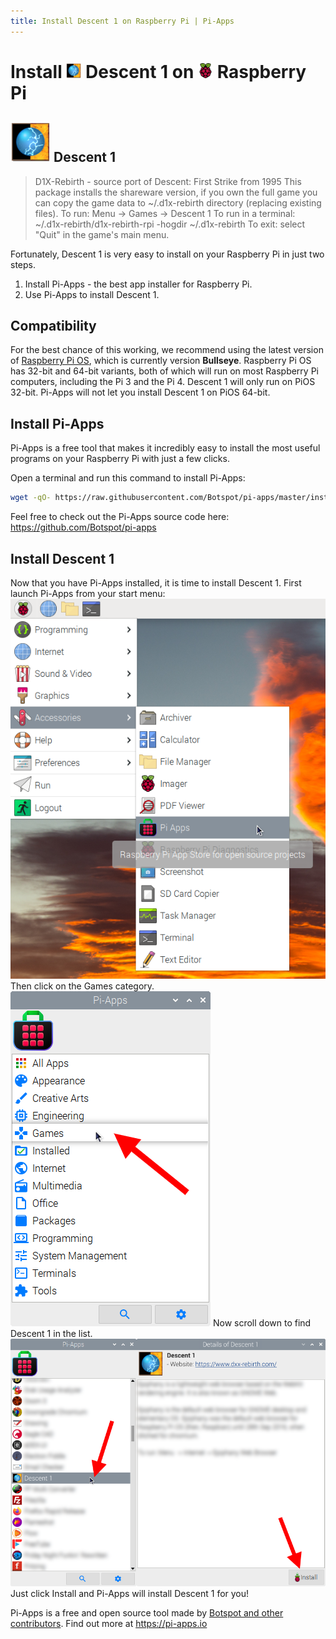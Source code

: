 ```yaml
---
title: Install Descent 1 on Raspberry Pi | Pi-Apps
---
```

<div class="simple-install-content content">

# Install <img src="/img/app-icons/Descent 1/icon-64.png" height=24> Descent 1 on <img src=/img/other-icons/raspberrypi-icon.svg height=24> Raspberry Pi

## <img src="/img/app-icons/Descent 1/icon-64.png"> Descent 1
> D1X-Rebirth - source port of Descent: First Strike from 1995
> This package installs the shareware version, if you own the full game you can copy the game data to ~/.d1x-rebirth directory (replacing existing files).
> To run: Menu -> Games -> Descent 1
> To run in a terminal: ~/.d1x-rebirth/d1x-rebirth-rpi -hogdir ~/.d1x-rebirth
> To exit: select "Quit" in the game's main menu.

Fortunately, Descent 1 is very easy to install on your Raspberry Pi in just two steps.
1. Install Pi-Apps - the best app installer for Raspberry Pi.
2. Use Pi-Apps to install Descent 1.
</div>
<div class="simple-install-content content">

## Compatibility
For the best chance of this working, we recommend using the latest version of [Raspberry Pi OS](https://www.raspberrypi.com/software/), which is currently version **Bullseye**.
Raspberry Pi OS has 32-bit and 64-bit variants, both of which will run on most Raspberry Pi computers, including the Pi 3 and the Pi 4.
Descent 1 will only run on PiOS 32-bit. Pi-Apps will not let you install Descent 1 on PiOS 64-bit.
</div>
<div class="simple-install-content content">

## Install Pi-Apps

Pi-Apps is a free tool that makes it incredibly easy to install the most useful programs on your Raspberry Pi with just a few clicks.

Open a terminal and run this command to install Pi-Apps:
```bash
wget -qO- https://raw.githubusercontent.com/Botspot/pi-apps/master/install | bash
```
Feel free to check out the Pi-Apps source code here: https://github.com/Botspot/pi-apps
</div>
<div class="simple-install-content content">

## Install Descent 1

Now that you have Pi-Apps installed, it is time to install Descent 1.
First launch Pi-Apps from your start menu:
<img src="/img/start-menu.png">
Then click on the Games category.
<img src="/img/category-selections/Games.png">
Now scroll down to find Descent 1 in the list.
<img src="/img/app-icons/Descent 1/app-selection.png">
Just click Install and Pi-Apps will install Descent 1 for you!
</div>
<div class="simple-install-content content">

Pi-Apps is a free and open source tool made by [Botspot and other contributors](/about/#contributors). Find out more at https://pi-apps.io
</div>
